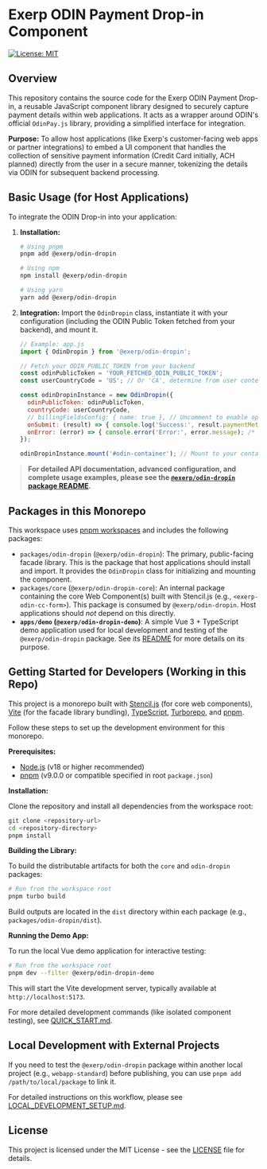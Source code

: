 # Exerp ODIN Payment Drop-in Component

[![License: MIT](https://img.shields.io/badge/License-MIT-yellow.svg)](LICENSE)

## Overview

This repository contains the source code for the Exerp ODIN Payment Drop-in, a reusable JavaScript component library designed to securely capture payment details within web applications. It acts as a wrapper around ODIN's official `OdinPay.js` library, providing a simplified interface for integration.

**Purpose:** To allow host applications (like Exerp's customer-facing web apps or partner integrations) to embed a UI component that handles the collection of sensitive payment information (Credit Card initially, ACH planned) directly from the user in a secure manner, tokenizing the details via ODIN for subsequent backend processing.

## Basic Usage (for Host Applications)

To integrate the ODIN Drop-in into your application:

1.  **Installation:**
    ```bash
    # Using pnpm
    pnpm add @exerp/odin-dropin

    # Using npm
    npm install @exerp/odin-dropin

    # Using yarn
    yarn add @exerp/odin-dropin
    ```

2.  **Integration:**
    Import the `OdinDropin` class, instantiate it with your configuration (including the ODIN Public Token fetched from your backend), and mount it.

    ```javascript
    // Example: app.js
    import { OdinDropin } from '@exerp/odin-dropin';

    // Fetch your ODIN_PUBLIC_TOKEN from your backend
    const odinPublicToken = 'YOUR_FETCHED_ODIN_PUBLIC_TOKEN';
    const userCountryCode = 'US'; // Or 'CA', determine from user context

    const odinDropinInstance = new OdinDropin({
      odinPublicToken: odinPublicToken,
      countryCode: userCountryCode,
      // billingFieldsConfig: { name: true }, // Uncomment to enable optional billing fields
      onSubmit: (result) => { console.log('Success:', result.paymentMethodId); /* ... */ },
      onError: (error) => { console.error('Error:', error.message); /* ... */ }
    });

    odinDropinInstance.mount('#odin-container'); // Mount to your container div
    ```

> **For detailed API documentation, advanced configuration, and complete usage examples, please see the [`@exerp/odin-dropin` package README](packages/odin-dropin/README.md).**


## Packages in this Monorepo

This workspace uses [pnpm workspaces](https://pnpm.io/workspaces) and includes the following packages:

*   `packages/odin-dropin` (`@exerp/odin-dropin`): The primary, public-facing facade library. This is the package that host applications should install and import. It provides the `OdinDropin` class for initializing and mounting the component.
*   `packages/core` (`@exerp/odin-dropin-core`): An internal package containing the core Web Component(s) built with Stencil.js (e.g., `<exerp-odin-cc-form>`). This package is consumed by `@exerp/odin-dropin`. Host applications should *not* depend on this directly.
*   **`apps/demo` (`@exerp/odin-dropin-demo`)**: A simple Vue 3 + TypeScript demo application used for local development and testing of the `@exerp/odin-dropin` package. See its [README](apps/demo/README.md) for more details on its purpose.

## Getting Started for Developers (Working in this Repo)

This project is a monorepo built with [Stencil.js](https://stenciljs.com/) (for core web components), [Vite](https://vitejs.dev/) (for the facade library bundling), [TypeScript](https://www.typescriptlang.org/), [Turborepo](https://turbo.build/repo), and [pnpm](https://pnpm.io/).

Follow these steps to set up the development environment for this monorepo.

**Prerequisites:**

*   [Node.js](https://nodejs.org/) (v18 or higher recommended)
*   [pnpm](https://pnpm.io/installation) (v9.0.0 or compatible specified in root `package.json`)

**Installation:**

Clone the repository and install all dependencies from the workspace root:

```bash
git clone <repository-url>
cd <repository-directory>
pnpm install
```

**Building the Library:**

To build the distributable artifacts for both the `core` and `odin-dropin` packages:

```bash
# Run from the workspace root
pnpm turbo build
```
Build outputs are located in the `dist` directory within each package (e.g., `packages/odin-dropin/dist`).

**Running the Demo App:**

To run the local Vue demo application for interactive testing:

```bash
# Run from the workspace root
pnpm dev --filter @exerp/odin-dropin-demo
```
This will start the Vite development server, typically available at `http://localhost:5173`.

For more detailed development commands (like isolated component testing), see [QUICK_START.md](QUICK_START.md).


## Local Development with External Projects

If you need to test the `@exerp/odin-dropin` package within another local project (e.g., `webapp-standard`) before publishing, you can use `pnpm add /path/to/local/package` to link it.

For detailed instructions on this workflow, please see [LOCAL_DEVELOPMENT_SETUP.md](LOCAL_DEVELOPMENT_SETUP.md).

## License

This project is licensed under the MIT License - see the [LICENSE](LICENSE) file for details.